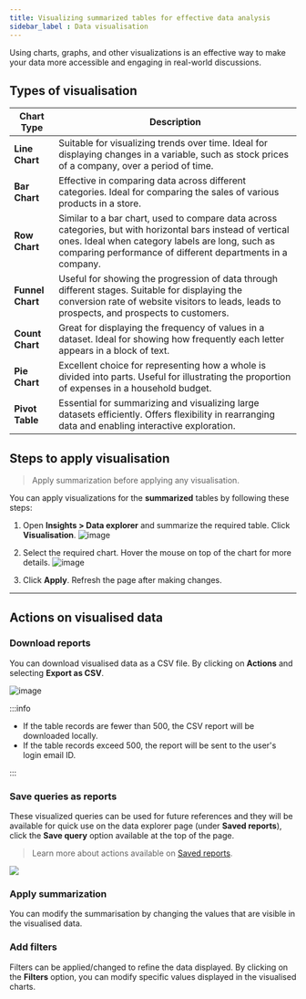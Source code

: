 ```yaml
---
title: Visualizing summarized tables for effective data analysis
sidebar_label : Data visualisation
---
```


Using charts, graphs, and other visualizations is an effective way to make your data more accessible and engaging in real-world discussions. 


## Types of visualisation


| Chart Type      | Description                                                                                                                                                                                                                                          |
|-----------------|------------------------------------------------------------------------------------------------------------------------------------------------------------------------------------------------------------------------------------------------------|
| **Line Chart**  | Suitable for visualizing trends over time. Ideal for displaying changes in a variable, such as stock prices of a company, over a period of time.                                                                                                 |
| **Bar Chart**   | Effective in comparing data across different categories. Ideal for comparing the sales of various products in a store.                                                                                                                               |
| **Row Chart**   | Similar to a bar chart, used to compare data across categories, but with horizontal bars instead of vertical ones. Ideal when category labels are long, such as comparing performance of different departments in a company.                   |
| **Funnel Chart**| Useful for showing the progression of data through different stages. Suitable for displaying the conversion rate of website visitors to leads, leads to prospects, and prospects to customers.                                                 |
| **Count Chart** | Great for displaying the frequency of values in a dataset. Ideal for showing how frequently each letter appears in a block of text.                                                                                                               |
| **Pie Chart**   | Excellent choice for representing how a whole is divided into parts. Useful for illustrating the proportion of expenses in a household budget.                                                                                                    |
| **Pivot Table** | Essential for summarizing and visualizing large datasets efficiently. Offers flexibility in rearranging data and enabling interactive exploration.                                                                                               |


## Steps to apply visualisation

> Apply summarization before applying any visualisation. 

You can apply visualizations for the **summarized** tables by following these steps:

1. Open **Insights > Data explorer** and summarize the required table. Click **Visualisation**.
    ![image](https://imgur.com/97U2t0D.png)
    
2. Select the required chart. Hover the mouse on top of the chart for more details.
    ![image](https://imgur.com/oAxndWI.png)

3. Click **Apply**. Refresh the page after making changes.


----

## Actions on visualised data 

### Download reports 

You can download visualised data as a CSV file. By clicking on **Actions** and selecting **Export as CSV**.

![image](https://imgur.com/dvEmpnw.png)

:::info
- If the table records are fewer than 500, the CSV report will be downloaded locally. 
- If the table records exceed 500, the report will be sent to the user's login email ID.

:::


### Save queries as reports

These visualized queries can be used for future references and they will be available for quick use on the data explorer page (under **Saved reports**), click the **Save query** option available at the top of the page. 

> Learn more about actions available on [Saved reports](https://docs.yellow.ai/docs/platform_concepts/growth/dataexplorer/savedreportsactions).

![](https://hackmd.io/_uploads/HyqYX15r2.png)



### Apply summarization

You can modify the summarisation by changing the values that are visible in the visualised data.


### Add filters 

Filters can be applied/changed to refine the data displayed. By clicking on the **Filters** option, you can modify specific values displayed in the visualised charts. 

